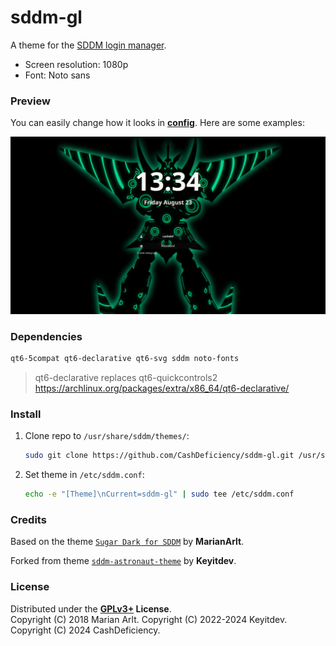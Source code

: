 # sddm-gl

A theme for the [SDDM login manager](https://github.com/sddm/sddm).

- Screen resolution: 1080p
- Font: Noto sans

### Preview

You can easily change how it looks in **[config](./theme.conf)**. 
Here are some examples:

![Preview](./Previews/preview.png)

### Dependencies

```sh
qt6-5compat qt6-declarative qt6-svg sddm noto-fonts
```
> qt6-declarative replaces qt6-quickcontrols2
> https://archlinux.org/packages/extra/x86_64/qt6-declarative/

### Install

1. Clone repo to `/usr/share/sddm/themes/`:

    ```sh
    sudo git clone https://github.com/CashDeficiency/sddm-gl.git /usr/share/sddm/themes/sddm-gl
    ```

2. Set theme in `/etc/sddm.conf`:

    ```sh
    echo -e "[Theme]\nCurrent=sddm-gl" | sudo tee /etc/sddm.conf
    ```

### Credits

Based on the theme [`Sugar Dark for SDDM`](https://github.com/MarianArlt/sddm-sugar-dark) by **MarianArlt**.

Forked from theme [`sddm-astronaut-theme`](https://github.com/Keyitdev/sddm-astronaut-theme) by **Keyitdev**.

### License

Distributed under the **[GPLv3+](https://www.gnu.org/licenses/gpl-3.0.html) License**.    
Copyright (C) 2018 Marian Arlt.
Copyright (C) 2022-2024 Keyitdev.
Copyright (C) 2024 CashDeficiency.
